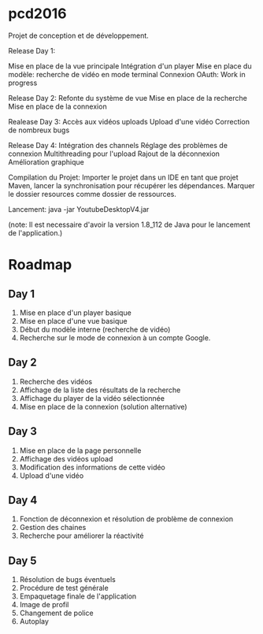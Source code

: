 # pcd2016
Projet de conception et de développement.

Release Day 1: 

Mise en place de la vue principale
Intégration d'un player
Mise en place du modèle: recherche de vidéo en mode terminal
Connexion OAuth: Work in progress

Release Day 2: 
Refonte du système de vue
Mise en place de la recherche
Mise en place de la connexion

Realease Day 3:
Accès aux vidéos uploads
Upload d'une vidéo
Correction de nombreux bugs

Release Day 4:
Intégration des channels
Réglage des problèmes de connexion
Multithreading pour l'upload
Rajout de la déconnexion
Amélioration graphique

Compilation du Projet:
Importer le projet dans un IDE en tant que projet Maven, lancer la synchronisation pour récupérer les dépendances.
Marquer le dossier resources comme dossier de ressources.

Lancement:
java -jar YoutubeDesktopV4.jar

(note: Il est necessaire d'avoir la version 1.8_112 de Java pour le lancement de l'application.)

# Roadmap

## Day 1

1. Mise en place d'un player basique
2. Mise en place d'une vue basique
3. Début du modèle interne (recherche de vidéo)
4. Recherche sur le mode de connexion à un compte Google.

## Day 2 

1. Recherche des vidéos 
2. Affichage de la liste des résultats de la recherche
3. Affichage du player de la vidéo sélectionnée
4. Mise en place de la connexion (solution alternative)

## Day 3 

1. Mise en place de la page personnelle
2. Affichage des vidéos upload
3. Modification des informations de cette vidéo
4. Upload d'une vidéo

## Day 4 

1. Fonction de déconnexion et résolution de problème de connexion
2. Gestion des chaines
3. Recherche pour améliorer la réactivité


## Day 5

1. Résolution de bugs éventuels
2. Procédure de test générale
3. Empaquetage finale de l'application
4. Image de profil
5. Changement de police
6. Autoplay



